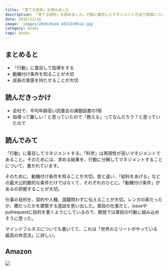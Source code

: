 ```yaml
---
title: 「育てる技術」を読みました
description: 「育てる技術」を読みました。行動に着目したマネジメント方法で育成について書かれた1冊
date: 2016/12/16
image: 'images/2016/book_4822249514.jpg'
category: books
tags: books
---
```


## まとめると

- 「行動」に着目して指導をする
- 動機付け条件を知ることが大切
- 成長の実感を持たせることが大切

## 読んだきっかけ

- 会社で、平均年齢高い読書会の課題図書の1冊
- 指導って難しい！と思っていたので「教える」ってなんだろう？と思っていたので

## 読んでみて

「行動」に着目してマネジメントする。「科学」は再現性が高いマネジメントであること。そのためには、求める結果を、行動に分解してマネジメントすることについて、書かれています。

そのために、動機付け条件を知ることが大切。昔と違い、「給料をあげる」などの最大公約数的な条件だけではなくて、それぞれのひとに、「動機付け条件」があるの把握することが大切。

仕事の目的を、契約や人種、国籍問わずに伝えることが大切。レンガの家だったか、橋だったかを建築する逸話を思い出した。普段の仕事だと、issueやpullrequestに目的を書くようにしているので、開発では普段の行動に組み込めそうに思った。

マインドフルネスについても書いてて、これは「世界のエリートがやっている 最高の休息法」に詳しい。

## Amazon

[![](http://images-jp.amazon.com/images/P/4822249514.09.MAIN._SCLZZZZZZZ_.jpg)](https://www.amazon.co.jp/dp/4822249514/)
